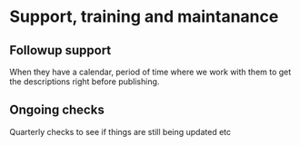 # Support, training and maintanance

## Followup support

When they have a calendar, period of time where we work with them to get the descriptions right before publishing.

## Ongoing checks

Quarterly checks to see if things are still being updated etc
